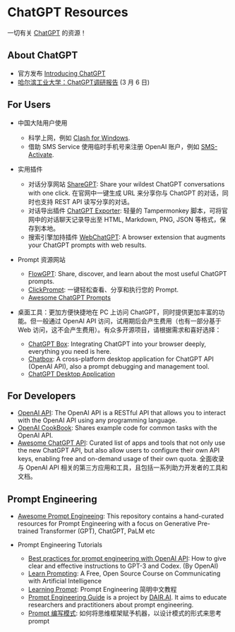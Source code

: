 # ChatGPT Resources

一切有关 [ChatGPT](https://chat.openai.com/chat) 的资源！

## About ChatGPT

- 官方发布 [Introducing ChatGPT](https://openai.com/blog/chatgpt)
- [哈尔滨工业大学：ChatGPT调研报告](./哈尔滨工业大学：ChatGPT调研报告.pdf) (3 月 6 日)

## For Users

- 中国大陆用户使用

  - 科学上网，例如 [Clash for Windows](https://github.com/Fndroid/clash_for_windows_pkg/releases).
  - 借助 SMS Service 使用临时手机号来注册 OpenAI 账户，例如 [SMS-Activate](https://sms-activate.org/cn/info/ChatGPT).

- 实用插件

  - 对话分享网站 [ShareGPT](https://sharegpt.com/): Share your wildest ChatGPT conversations with one click. 在官网中一键生成 URL 来分享你与 ChatGPT 的对话，同时也支持 REST API 读写分享的对话。
  - 对话导出插件 [ChatGPT Exporter](https://github.com/pionxzh/chatgpt-exporter): 轻量的 Tampermonkey 脚本，可将官网中的对话聊天记录导出至 HTML, Markdown, PNG, JSON 等格式，保存到本地。
  - 搜索引擎加持插件 [WebChatGPT](https://github.com/qunash/chatgpt-advanced/): A browser extension that augments your ChatGPT prompts with web results.

- Prompt 资源网站

  - [FlowGPT](https://flowgpt.com/): Share, discover, and learn about the most useful ChatGPT prompts.
  - [ClickPrompt](https://www.clickprompt.org/): 一键轻松查看、分享和执行您的 Prompt.
  - [Awesome ChatGPT Prompts](https://prompts.chat/)

- 桌面工具：更加方便快捷地在 PC 上访问 ChatGPT，同时提供更加丰富的功能。但一般通过 OpenAI API 访问，试用期后会产生费用（也有一部分基于 Web 访问，这不会产生费用）。有众多开源项目，请根据需求和喜好选择：

  - [ChatGPT Box](https://github.com/josStorer/chatGPTBox): Integrating ChatGPT into your browser deeply, everything you need is here.
  - [Chatbox](https://github.com/Bin-Huang/chatbox): A cross-platform desktop application for ChatGPT API (OpenAI API), also a prompt debugging and management tool.
  - [ChatGPT Desktop Application](https://github.com/lencx/ChatGPT)

## For Developers

- [OpenAI API](https://platform.openai.com/docs/api-reference): The OpenAI API is a RESTful API that allows you to interact with the OpenAI API using any programming language.
- [OpenAI CookBook](https://github.com/openai/openai-cookbook/): Shares example code for common tasks with the OpenAI API.
- [Awesome ChatGPT API](https://github.com/reorx/awesome-chatgpt-api): Curated list of apps and tools that not only use the new ChatGPT API, but also allow users to configure their own API keys, enabling free and on-demand usage of their own quota. 全面收录与 OpenAI API 相关的第三方应用和工具，且包括一系列助力开发者的工具和文档。

## Prompt Engineering

- [Awesome Prompt Engineeing](https://github.com/promptslab/Awesome-Prompt-Engineering): This repository contains a hand-curated resources for Prompt Engineering with a focus on Generative Pre-trained Transformer (GPT), ChatGPT, PaLM etc
- Prompt Engineering Tutorials

  - [Best practices for prompt engineering with OpenAI API](https://help.openai.com/en/articles/6654000-best-practices-for-prompt-engineering-with-openai-api): How to give clear and effective instructions to GPT-3 and Codex. (By OpenAI)
  - [Learn Prompting](https://learnprompting.org/): A Free, Open Source Course on Communicating with Artificial Intelligence
  - [Learning Prompt](https://learningprompt.wiki/): Prompt Engineering 简明中文教程
  - [Prompt Engineering Guide](https://www.promptingguide.ai/) is a project by [DAIR.AI](https://github.com/dair-ai). It aims to educate researchers and practitioners about prompt engineering.
  - [Prompt 编写模式](https://github.com/prompt-engineering/prompt-patterns): 如何将思维框架赋予机器，以设计模式的形式来思考 prompt
